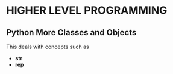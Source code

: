 # HIGHER LEVEL PROGRAMMING

## Python More Classes and Objects

This deals with concepts such as
- __str__
- __rep__
